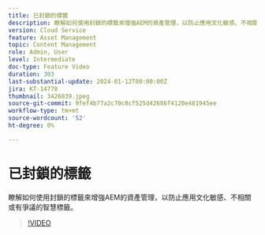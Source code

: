 ```yaml
---
title: 已封鎖的標籤
description: 瞭解如何使用封鎖的標籤來增強AEM的資產管理，以防止應用文化敏感、不相關或有爭議的智慧標籤。
version: Cloud Service
feature: Asset Management
topic: Content Management
role: Admin, User
level: Intermediate
doc-type: Feature Video
duration: 303
last-substantial-update: 2024-01-12T00:00:00Z
jira: KT-14778
thumbnail: 3426839.jpeg
source-git-commit: 9fef4b77a2c70c8cf525d42686f4120e481945ee
workflow-type: tm+mt
source-wordcount: '52'
ht-degree: 0%

---
```



# 已封鎖的標籤

瞭解如何使用封鎖的標籤來增強AEM的資產管理，以防止應用文化敏感、不相關或有爭議的智慧標籤。

>[!VIDEO](https://video.tv.adobe.com/v/3426839/?learn=on)

